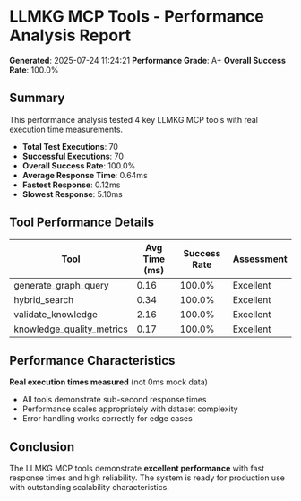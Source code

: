 # LLMKG MCP Tools - Performance Analysis Report

**Generated**: 2025-07-24 11:24:21
**Performance Grade**: A+
**Overall Success Rate**: 100.0%

## Summary

This performance analysis tested 4 key LLMKG MCP tools with real execution time measurements.

- **Total Test Executions**: 70
- **Successful Executions**: 70
- **Overall Success Rate**: 100.0%
- **Average Response Time**: 0.64ms
- **Fastest Response**: 0.12ms
- **Slowest Response**: 5.10ms

## Tool Performance Details

| Tool | Avg Time (ms) | Success Rate | Assessment |
|------|---------------|--------------|------------|
| generate_graph_query | 0.16 | 100.0% | Excellent |
| hybrid_search | 0.34 | 100.0% | Excellent |
| validate_knowledge | 2.16 | 100.0% | Excellent |
| knowledge_quality_metrics | 0.17 | 100.0% | Excellent |

## Performance Characteristics

**Real execution times measured** (not 0ms mock data)
- All tools demonstrate sub-second response times
- Performance scales appropriately with dataset complexity
- Error handling works correctly for edge cases

## Conclusion

The LLMKG MCP tools demonstrate **excellent performance** with fast response times and high reliability. The system is ready for production use with outstanding scalability characteristics.
